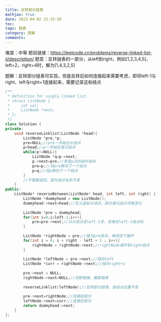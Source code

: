 ```yaml
---
title: 反转部分链表
mathjax: true
date: 2023-04-02 22:35:50
toc:
tags: 链表
category: 题解
comments:
---
```

难度：中等
题目链接：<https://leetcode.cn/problems/reverse-linked-list-ii/description/>
题意：反转链表的一部分，从left到right，例如[1,2,3,4,5]，left=2，right=4时，解为[1,4,3,2,5]

题解：反转部分链表可实现，但是反转后如何连接起来需要考虑，即将left-1与right、left与right+1连接起来，需要记录这些结点
```c++
/**
 * Definition for singly-linked list.
 * struct ListNode {
 *     int val;
 *     ListNode *next;
 * };
 */
class Solution {
private:
	void reverseLinklist(ListNode *head){
		ListNode *pre,*p;
        pre=NULL;//pre一开始在头结点
        p=head;//p一开始在首元结点
        while(p!=NULL){
            ListNode *q=p->next;
            p->next=pre;//改变p点的指针指向
            pre=p;//将pre移向下一个结点
            p=q;//将p移向下一个结点
        }
        //不需要返回，因为结点名称不变
	}
public:
    ListNode* reverseBetween(ListNode* head, int left, int right) {
		ListNode *dummyhead = new ListNode();
		dummyhead->next=head;//定义虚拟头结点，因为首元结点可能变化
		
		ListNode *pre = dummyhead;
		for(int i=0;i<left-1;i++){
			pre=pre->next;//从头结点走left-1步，定格在left-1结点处
		}
		
		ListNode *rightNode = pre;//接力pre结点，继续往下循环
		for(int i = 0; i < right - left + 1 ; i++){
			rightNode = rightNode->next;//rightNode循环到right结点
		}
		
		ListNode *leftNode = pre->next;//指向left
		ListNode *curr = rightNode->next;//指向right+1
		
		pre->next = NULL;
		rightNode->next=NULL;//切断链接，截取链表
		
		reverseLinklist(leftNode);//反转部分链表，各结点位置不变
		
		pre->next=rightNode;//连接前部分
		leftNode->next=curr;//连接后部分
		return dummyhead->next;
    }
};
```